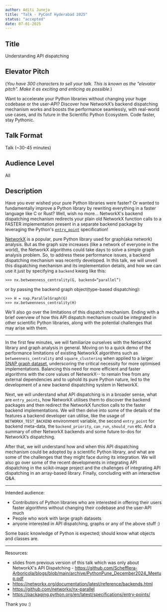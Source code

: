 ```yaml
---
author: Aditi Juneja
title: "Talk - PyConf Hyderabad 2025"
status: "accepted"
date: 07-01-2025
---
```


## Title

Understanding API dispatching

## Elevator Pitch

(<i>You have 300 characters to sell your talk. This is known as the "elevator pitch". Make it as exciting and enticing as possible.</i>)

Want to accelerate your Python libraries without changing your huge codebase or the user-API? Discover how NetworkX’s backend dispatching mechanism works and boosts the performance seamlessly, with real-world use cases, and its future in the Scientific Python Ecosystem. Code faster, stay Pythonic.

## Talk Format

Talk (~30-45 minutes)

## Audience Level

All

## Description

Have you ever wished your pure Python libraries were faster? Or wanted to fundamentally improve a Python library by rewriting everything in a faster language like C or Rust? Well, wish no more... NetworkX's backend dispatching mechanism redirects your plain old NetworkX function calls to a FASTER implementation present in a separate backend package by leveraging the Python's [`entry_point`](https://packaging.python.org/en/latest/specifications/entry-points) specification!

[NetworkX](https://github.com/networkx/networkx) is a popular, pure Python library used for graph(aka network) analysis. But as the graph size increases (like a network of everyone in the world), the NetworkX algorithms could take days to solve a simple graph analysis problem. So, to address these performance issues, a backend dispatching mechanism was recently developed. In this talk, we will unveil this dispatching mechanism and its implementation details, and how we can use it just by specifying a `backend` kwarg like this:

    >>> nx.betweenness_centrality(G, backend=“parallel”)

or by passing the backend graph object(type-based dispatching):

    >>> H = nxp.ParallelGraph(G)
    >>> nx.betweenness_centrality(H)

We'll also go over the limitations of this dispatch mechanism. Ending with a brief overview of how this API dispatch mechanism could be integrated in other scientific Python libraries, along with the potential challenges that may arise with them.

---

In the first few minutes, we will familiarize ourselves with the NetworkX library and graph analysis in general. Moving on to a quick demo of the performance limitations of existing NetworkX algorithms such as `betweenness_centrality` and `square_clustering` when applied to a larger [SNAP graph dataset](https://snap.stanford.edu/data/ca-HepTh.html), underscoring the critical necessity for more optimised implementations. Balancing this need for more efficient and faster algorithms with the core values of NetworkX-- to remain free from any external dependencies and to uphold its pure Python nature, led to the development of a new backend dispatching system in NetworkX.

Next, we will understand what API dispatching is in a broader sense, what are `entry_points`, how NetworkX utilises them to discover the backend packages and then redirect the NetworkX function calls to the faster backend implementations. We will then delve into some of the details of the features a backend developer can utilise, like the usage of `NETWORKX_TEST_BACKEND` environment variable, the second `entry_point` for backend meta-data, the `backend_priority`, `can_run`, `should_run` etc. And a summary of other NetworkX backends and some future to-dos for NetworkX’s dispatching.

After that, we will understand how and when this API dispatching mechanism could be adopted by a scientific Python library, and what are some of the challenges that they might face during its integration. We will also go over some of the recent developments in integrating API dispatching in the scikit-image project and the challenges of integrating API dispatching in an array-based library. Finally, concluding with an interactive Q&A.

---

Intended audience:

- Contributors of Python libraries who are interested in offering their users faster algorithms without changing their codebase and the user-API much
- People who work with large graph datasets
- anyone interested in API dispatching, graphs or any of the above stuff :)

Some basic knowledge of Python is expected; should know what objects and classes are.

---

Resources:

- slides from previous version of this talk which was only about NetworkX's API Dispatching - https://github.com/Schefflera-Arboricola/blogs/blob/main/archive/PythonPune_December2024_Meetup.pdf
- https://networkx.org/documentation/latest/reference/backends.html
- https://github.com/networkx/nx-parallel
- https://packaging.python.org/en/latest/specifications/entry-points/


Thank you :)
